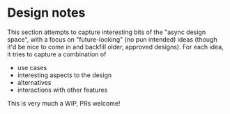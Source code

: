 # Design notes

This section attempts to capture interesting bits of the "async design space", with a focus on "future-looking" (no pun intended) ideas (though it'd be nice to come in and backfill older, approved designs). For each idea, it tries to capture a combination of

* use cases
* interesting aspects to the design
* alternatives
* interactions with other features

This is very much a WIP, PRs welcome!
